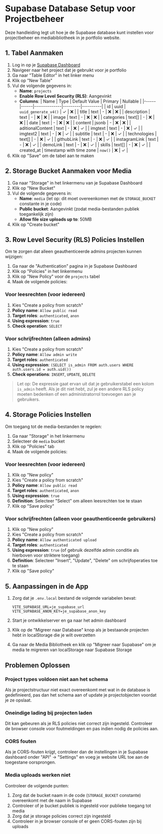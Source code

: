 # Supabase Database Setup voor Projectbeheer

Deze handleiding legt uit hoe je de Supabase database kunt instellen voor projectbeheer en mediabibliotheek in je portfolio website.

## 1. Tabel Aanmaken

1. Log in op je [Supabase Dashboard](https://app.supabase.com/)
2. Navigeer naar het project dat je gebruikt voor je portfolio
3. Ga naar "Table Editor" in het linker menu
4. Klik op "New Table"
5. Vul de volgende gegevens in:
   - **Name**: `projects`
   - **Enable Row Level Security (RLS)**: Aangevinkt
   - **Columns**:
     | Name | Type | Default Value | Primary | Nullable |
     |------|------|--------------|---------|----------|
     | id | uuid | `uuid_generate_v4()` | ✓ | ❌ |
     | title | text | - | ❌ | ❌ |
     | description | text | - | ❌ | ❌ |
     | image | text | - | ❌ | ❌ |
     | categories | text[] | - | ❌ | ❌ |
     | date | text | - | ❌ | ❌ |
     | content | jsonb | - | ❌ | ❌ |
     | aditionalContent | text | - | ❌ | ✓ |
     | imgtext | text | - | ❌ | ✓ |
     | imgtext2 | text | - | ❌ | ✓ |
     | subtitle | text | - | ❌ | ✓ |
     | technologies | text[] | - | ❌ | ✓ |
     | githubLink | text | - | ❌ | ✓ |
     | instagramLink | text | - | ❌ | ✓ |
     | demoLink | text | - | ❌ | ✓ |
     | skills | text[] | - | ❌ | ✓ |
     | created_at | timestamp with time zone | `now()` | ❌ | ✓ |
6. Klik op "Save" om de tabel aan te maken

## 2. Storage Bucket Aanmaken voor Media

1. Ga naar "Storage" in het linkermenu van je Supabase Dashboard
2. Klik op "New Bucket"
3. Vul de volgende gegevens in:
   - **Name**: `media` (let op: dit moet overeenkomen met de `STORAGE_BUCKET` constante in je code)
   - **Public bucket**: Aangevinkt (zodat media-bestanden publiek toegankelijk zijn)
   - **Allow file size uploads up to**: 50MB
4. Klik op "Create bucket"

## 3. Row Level Security (RLS) Policies Instellen

Om te zorgen dat alleen geauthenticeerde admins projecten kunnen wijzigen:

1. Ga naar de "Authentication" pagina in je Supabase Dashboard
2. Klik op "Policies" in het linkermenu
3. Klik op "New Policy" voor de `projects` tabel
4. Maak de volgende policies:

### Voor leesrechten (voor iedereen)
1. Kies "Create a policy from scratch"
2. **Policy name**: `Allow public read`
3. **Target roles**: `authenticated`, `anon`
4. **Using expression**: `true`
5. **Check operation**: `SELECT`

### Voor schrijfrechten (alleen admins)
1. Kies "Create a policy from scratch"
2. **Policy name**: `Allow admin write`  
3. **Target roles**: `authenticated`
4. **Using expression**: `(SELECT is_admin FROM auth.users WHERE auth.users.id = auth.uid())`
5. **Check operations**: `INSERT`, `UPDATE`, `DELETE`

> Let op: De expressie gaat ervan uit dat je gebruikerstabel een kolom `is_admin` heeft. Als je dit niet hebt, zul je een andere RLS policy moeten bedenken of een administratorrol toevoegen aan je gebruikers.

## 4. Storage Policies Instellen

Om toegang tot de media-bestanden te regelen:

1. Ga naar "Storage" in het linkermenu
2. Selecteer de `media` bucket
3. Klik op "Policies" tab
4. Maak de volgende policies:

### Voor leesrechten (voor iedereen)
1. Klik op "New policy"
2. Kies "Create a policy from scratch" 
3. **Policy name**: `Allow public read`
4. **Target roles**: `authenticated`, `anon`
5. **Using expression**: `true`
6. **Definition**: Selecteer "Select" om alleen leesrechten toe te staan
7. Klik op "Save policy"

### Voor schrijfrechten (alleen voor geauthenticeerde gebruikers)
1. Klik op "New policy"
2. Kies "Create a policy from scratch"
3. **Policy name**: `Allow authenticated upload`
4. **Target roles**: `authenticated`
5. **Using expression**: `true` (of gebruik dezelfde admin conditie als hierboven voor striktere toegang)
6. **Definition**: Selecteer "Insert", "Update", "Delete" om schrijfoperaties toe te staan
7. Klik op "Save policy"

## 5. Aanpassingen in de App

1. Zorg dat je `.env.local` bestand de volgende variabelen bevat:
   ```
   VITE_SUPABASE_URL=je_supabase_url
   VITE_SUPABASE_ANON_KEY=je_supabase_anon_key
   ```

2. Start je ontwikkelserver en ga naar het admin dashboard

3. Klik op de "Migreer naar Database" knop als je bestaande projecten hebt in localStorage die je wilt overzetten

4. Ga naar de Media Bibliotheek en klik op "Migreer naar Supabase" om je media te migreren van localStorage naar Supabase Storage

## Problemen Oplossen

### Project types voldoen niet aan het schema
Als je projectstructuur niet exact overeenkomt met wat in de database is gedefinieerd, pas dan het schema aan of update je projectobjecten voordat je ze opslaat.

### Oneindige lading bij projecten laden
Dit kan gebeuren als je RLS policies niet correct zijn ingesteld. Controleer de browser console voor foutmeldingen en pas indien nodig de policies aan.

### CORS fouten
Als je CORS-fouten krijgt, controleer dan de instellingen in je Supabase dashboard onder "API" -> "Settings" en voeg je website URL toe aan de toegestane oorsprongen.

### Media uploads werken niet
Controleer de volgende punten:
1. Zorg dat de bucket naam in de code (`STORAGE_BUCKET` constante) overeenkomt met de naam in Supabase
2. Controleer of je bucket publiek is ingesteld voor publieke toegang tot media
3. Zorg dat je storage policies correct zijn ingesteld
4. Controleer in je browser console of er geen CORS-fouten zijn bij uploads 